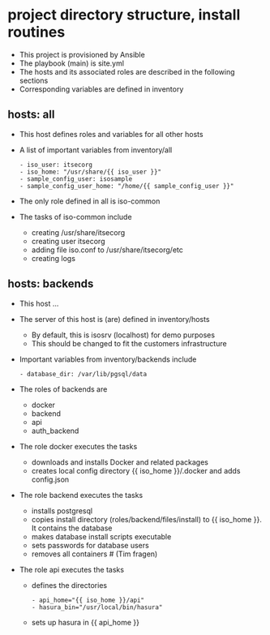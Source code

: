 # project directory structure, install routines

- This project is provisioned by Ansible
- The playbook (main) is site.yml
- The hosts and its associated roles are described in the following sections
- Corresponding variables are defined in inventory

## hosts: all

- This host defines roles and variables for all other hosts
- A list of important variables from inventory/all

  ```
  - iso_user: itsecorg
  - iso_home: "/usr/share/{{ iso_user }}"
  - sample_config_user: isosample
  - sample_config_user_home: "/home/{{ sample_config_user }}"
  
  ```
 
- The only role defined in all is iso-common
- The tasks of iso-common include

  - creating /usr/share/itsecorg
  - creating user itsecorg
  - adding file iso.conf to /usr/share/itsecorg/etc
  - creating logs
  
## hosts: backends

- This host ...
- The server of this host is (are) defined in inventory/hosts

  - By default, this is isosrv (localhost) for demo purposes
  - This should be changed to fit the customers infrastructure

- Important variables from inventory/backends include
  
    ```
    - database_dir: /var/lib/pgsql/data
    
    ```

- The roles of backends are

  - docker
  - backend
  - api
  - auth_backend
  
- The role docker executes the tasks

  - downloads and installs Docker and related packages
  - creates local config directory {{ iso_home }}/.docker and adds config.json

- The role backend executes the tasks

  - installs postgresql
  - copies install directory (roles/backend/files/install) to {{ iso_home }}. It contains the database
  - makes database install scripts executable
  - sets passwords for database users
  - removes all containers # (Tim fragen)
  
- The role api executes the tasks
  - defines the directories
      ```
      - api_home="{{ iso_home }}/api"
      - hasura_bin="/usr/local/bin/hasura"
      ```
  - sets up hasura in {{ api_home }}
  
